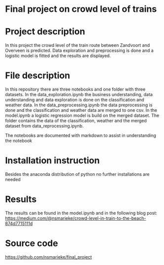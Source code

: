 #  Final project on crowd level of trains

# Project description
In this project the crowd level of the train route between Zandvoort and Overveen is predicted. Data exploration and preprocessing is done and a logistic model is fitted and the results are displayed.

# File description
In this repository there are three notebooks and one folder with three datasets.
In the data_exploration.ipynb the business understanding, data understanding and data exploration is done on the classification and weather data.
In the data_preprocessing.ipynb the data preprocessing is done and the classification and weather data are merged to one csv.
In the model.ipynb a logistic regression model is build on the merged dataset. 
The folder contains the data of the classification, weather and the merged dataset from data_reprocessing.ipynb.

The notebooks are documented with markdown to assist in understanding the notebook

# Installation instruction
Besides the anaconda distribution of python no further installations are needed

# Results
The results can be found in the model.ipynb and in the following blog post: https://medium.com/@nsmarieke/crowd-level-in-train-to-the-beach-874d7715111d

# Source code
https://github.com/nsmarieke/final_project
